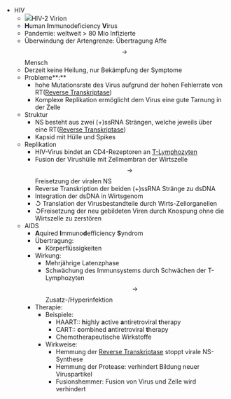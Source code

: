 - HIV
    - ![](https://remnote-user-data.s3.amazonaws.com/WGB6ihWNpu5OTqfR0M3K43OBHc0rMG58e1QaTLo_4FxkawU-7AQA0sATA0DeAIUCWXWvGHsYtcEcRc9VxldBARDGmuN0y9Nx-_c8AVysxyeS47h4RWc9UdWWRsyQWMoi)HIV-2 Virion
    - **H**uman **I**mmunodeficiency **V**irus
    - Pandemie: weltweit > 80 Mio Infizierte
    - Überwindung der Artengrenze: Übertragung Affe$$\rightarrow $$Mensch
    - Derzeit keine Heilung, nur Bekämpfung der Symptome
    - Probleme**:**  
        - hohe Mutationsrate des Virus aufgrund der hohen Fehlerrate von RT([Reverse Transkriptase](Reverse-Transkriptase.md))
        - Komplexe Replikation ermöglicht dem Virus eine gute Tarnung in der Zelle
    - Struktur
        - NS besteht aus zwei (+)ssRNA Strängen, welche jeweils über eine RT([Reverse Transkriptase](Reverse-Transkriptase.md))
        - Kapsid mit Hülle und Spikes
    - Replikation
        - HIV-Virus bindet an CD4-Rezeptoren an [T-Lymphozyten](T-Lymphozyten.md)
        - Fusion der Virushülle mit Zellmembran der Wirtszelle $$ \rightarrow $$Freisetzung der viralen NS
        - Reverse Transkription der beiden (+)ssRNA Stränge zu dsDNA
        - Integration der dsDNA in Wirtsgenom
        - ↺ Translation der Virusbestandteile durch Wirts-Zellorganellen
        - ↺Freisetzung der neu gebildeten Viren durch Knospung ohne die Wirtszelle zu zerstören
    - AIDS
        - **A**quired **I**mmuno**d**efficiency **S**yndrom
        - Übertragung:
            - Körperflüssigkeiten
        - Wirkung:
            - Mehrjährige Latenzphase
            - Schwächung des Immunsystems durch Schwächen der T-Lymphozyten $$ \rightarrow $$ Zusatz-/Hyperinfektion
        - Therapie:
            - Beispiele:
                - HAART:: **h**ighly **a**ctive **a**ntiretroviral **t**herapy
                - CART:: **c**ombined **a**ntiretroviral **t**herapy
                - Chemotherapeutische Wirkstoffe
            - Wirkweise:
                - Hemmung der [Reverse Transkriptase](Reverse-Transkriptase.md)  stoppt virale NS-Synthese  
                - Hemmung der Protease: verhindert Bildung neuer Viruspartikel
                - Fusionshemmer: Fusion von Virus und Zelle wird verhindert